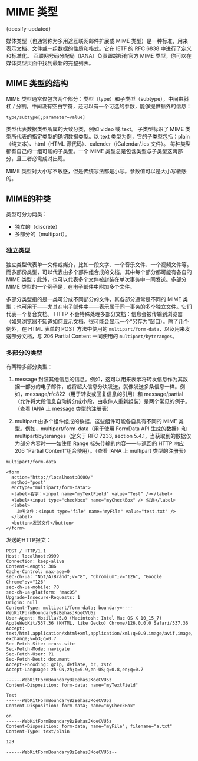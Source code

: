 # MIME 类型
{docsify-updated}

媒体类型（也通常称为多用途互联网邮件扩展或 MIME 类型）是一种标准，用来表示文档、文件或一组数据的性质和格式。它在 IETF 的 RFC 6838 中进行了定义和标准化。
互联网号码分配局（IANA）负责跟踪所有官方 MIME 类型，你可以在媒体类型页面中找到最新的完整列表。

## MIME 类型的结构
MIME 类型通常仅包含两个部分：类型（type）和子类型（subtype），中间由斜杠 / 分割，中间没有空白字符，还可以有一个可选的参数，能够提供额外的信息：
```
type/subtype[;parameter=value]
```
类型代表数据类型所属的大致分类，例如 video 或 text。
子类型标识了 MIME 类型所代表的指定类型的确切数据类型。以 text 类型为例，它的子类型包括：plain（纯文本）、html（HTML 源代码）、calender（iCalendar/.ics 文件）。
每种类型都有自己的一组可能的子类型。一个 MIME 类型总是包含类型与子类型这两部分，且二者必需成对出现。

MIME 类型对大小写不敏感，但是传统写法都是小写。参数值可以是大小写敏感的。

## MIME的种类
类型可分为两类：
+ 独立的（discrete）
+ 多部分的（multipart）。

### 独立类型
独立类型代表单一文件或媒介，比如一段文字、一个音乐文件、一个视频文件等。
而多部份类型，可以代表由多个部件组合成的文档，其中每个部分都可能有各自的 MIME 类型；此外，也可以代表多个文件被封装在单次事务中一同发送。多部分 MIME 类型的一个例子是，在电子邮件中附加多个文件。

多部分类型指的是一类可分成不同部分的文件，其各部分通常是不同的 MIME 类型；也可用于——尤其在电子邮件中——表示属于同一事务的多个独立文件。它们代表一个复合文档。
HTTP 不会特殊处理多部分文档：信息会被传输到浏览器（如果浏览器不知道如何显示文档，很可能会显示一个“另存为”窗口）。除了几个例外，在 HTML 表单的 POST 方法中使用的 `multipart/form-data`，以及用来发送部分文档，与 206 Partial Content 一同使用的 `multipart/byteranges`。

### 多部分的类型
有两种多部分类型：

1. message
封装其他信息的信息。例如，这可以用来表示将转发信息作为其数据一部分的电子邮件，或将超大信息分块发送，就像发送多条信息一样。例如，message/rfc822（用于转发或回复信息的引用）和 message/partial（允许将大段信息自动拆分成小段，由收件人重新组装）是两个常见的例子。（查看 IANA 上 message 类型的注册表）

2. multipart
由多个组件组成的数据，这些组件可能各自具有不同的 MIME 类型。例如，multipart/form-data（用于使用 FormData API 生成的数据）和 multipart/byteranges（定义于 RFC 7233, section 5.4.1，当获取到的数据仅为部分内容时——如使用 Range 标头传输的内容——与返回的 HTTP 响应 206 “Partial Content”组合使用）。（查看 IANA 上 multipart 类型的注册表）



`multipart/form-data`

```
<form
  action="http://localhost:8000/"
  method="post"
  enctype="multipart/form-data">
  <label>名字：<input name="myTextField" value="Test" /></label>
  <label><input type="checkbox" name="myCheckBox" /> 勾选</label>
  <label>
    上传文件：<input type="file" name="myFile" value="test.txt" />
  </label>
  <button>发送文件</button>
</form>
```

发送的HTTP报文：
```
POST / HTTP/1.1
Host: localhost:9999
Connection: keep-alive
Content-Length: 386
Cache-Control: max-age=0
sec-ch-ua: "Not/A)Brand";v="8", "Chromium";v="126", "Google Chrome";v="126"
sec-ch-ua-mobile: ?0
sec-ch-ua-platform: "macOS"
Upgrade-Insecure-Requests: 1
Origin: null
Content-Type: multipart/form-data; boundary=----WebKitFormBoundaryBzBehasJKoeCVU5z
User-Agent: Mozilla/5.0 (Macintosh; Intel Mac OS X 10_15_7) AppleWebKit/537.36 (KHTML, like Gecko) Chrome/126.0.0.0 Safari/537.36
Accept: text/html,application/xhtml+xml,application/xml;q=0.9,image/avif,image/webp,image/apng,*/*;q=0.8,application/signed-exchange;v=b3;q=0.7
Sec-Fetch-Site: cross-site
Sec-Fetch-Mode: navigate
Sec-Fetch-User: ?1
Sec-Fetch-Dest: document
Accept-Encoding: gzip, deflate, br, zstd
Accept-Language: zh-CN,zh;q=0.9,en-US;q=0.8,en;q=0.7

------WebKitFormBoundaryBzBehasJKoeCVU5z
Content-Disposition: form-data; name="myTextField"

Test
------WebKitFormBoundaryBzBehasJKoeCVU5z
Content-Disposition: form-data; name="myCheckBox"

on
------WebKitFormBoundaryBzBehasJKoeCVU5z
Content-Disposition: form-data; name="myFile"; filename="a.txt"
Content-Type: text/plain

123

------WebKitFormBoundaryBzBehasJKoeCVU5z--
```
